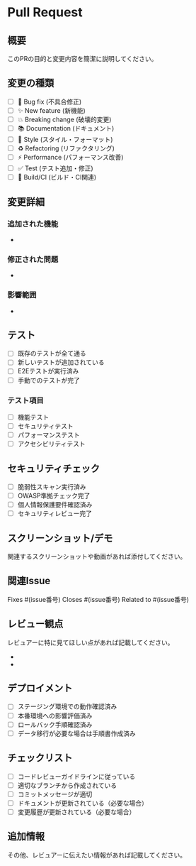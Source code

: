 # Pull Request

## 概要
このPRの目的と変更内容を簡潔に説明してください。

## 変更の種類
- [ ] 🐛 Bug fix (不具合修正)
- [ ] ✨ New feature (新機能)
- [ ] 💥 Breaking change (破壊的変更)
- [ ] 📚 Documentation (ドキュメント)
- [ ] 🎨 Style (スタイル・フォーマット)
- [ ] ♻️ Refactoring (リファクタリング)
- [ ] ⚡ Performance (パフォーマンス改善)
- [ ] ✅ Test (テスト追加・修正)
- [ ] 🔧 Build/CI (ビルド・CI関連)

## 変更詳細

### 追加された機能
- 

### 修正された問題
- 

### 影響範囲
- 

## テスト
- [ ] 既存のテストが全て通る
- [ ] 新しいテストが追加されている
- [ ] E2Eテストが実行済み
- [ ] 手動でのテストが完了

### テスト項目
- [ ] 機能テスト
- [ ] セキュリティテスト
- [ ] パフォーマンステスト
- [ ] アクセシビリティテスト

## セキュリティチェック
- [ ] 脆弱性スキャン実行済み
- [ ] OWASP準拠チェック完了
- [ ] 個人情報保護要件確認済み
- [ ] セキュリティレビュー完了

## スクリーンショット/デモ
関連するスクリーンショットや動画があれば添付してください。

## 関連Issue
Fixes #(issue番号)
Closes #(issue番号)
Related to #(issue番号)

## レビュー観点
レビュアーに特に見てほしい点があれば記載してください。

- 
- 

## デプロイメント
- [ ] ステージング環境での動作確認済み
- [ ] 本番環境への影響評価済み
- [ ] ロールバック手順確認済み
- [ ] データ移行が必要な場合は手順書作成済み

## チェックリスト
- [ ] コードレビューガイドラインに従っている
- [ ] 適切なブランチから作成されている
- [ ] コミットメッセージが適切
- [ ] ドキュメントが更新されている（必要な場合）
- [ ] 変更履歴が更新されている（必要な場合）

## 追加情報
その他、レビュアーに伝えたい情報があれば記載してください。